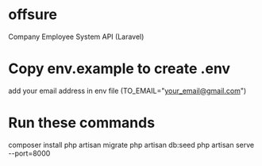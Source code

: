 # offsure
Company Employee System API (Laravel)

# Copy env.example to create .env
add your email address in env file (TO_EMAIL="your_email@gmail.com")

# Run these commands
composer install
php artisan migrate
php artisan db:seed
php artisan serve --port=8000



